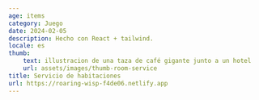 ```yaml
---
age: items
category: Juego
date: 2024-02-05
description: Hecho con React + tailwind.
locale: es
thumb:
    text: illustracion de una taza de café gigante junto a un hotel
    url: assets/images/thumb-room-service
title: Servicio de habitaciones
url: https://roaring-wisp-f4de06.netlify.app
---
```

